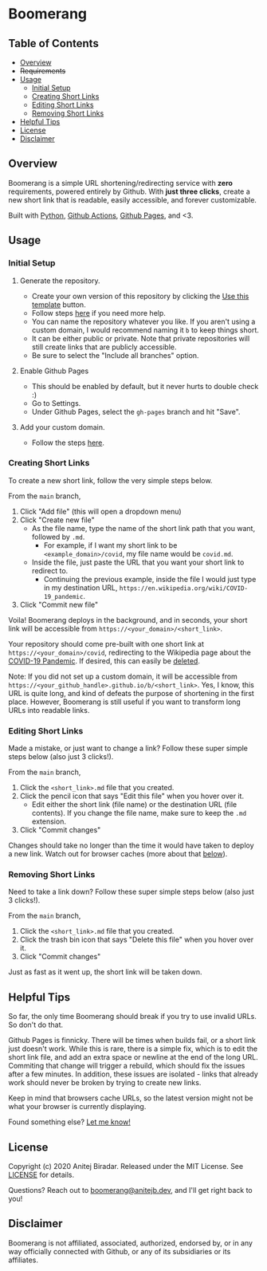 # Boomerang

## Table of Contents
- [Overview](#overview)
- ~~Requirements~~
- [Usage](#usage)
    - [Initial Setup](#initial-setup)
    - [Creating Short Links](#creating-short-links)
    - [Editing Short Links](#editing-short-links)
    - [Removing Short Links](#removing-short-links)
- [Helpful Tips](#helpful-tips)
- [License](#license)
- [Disclaimer](#disclaimer)

## Overview
Boomerang is a simple URL shortening/redirecting service with **zero** requirements, powered entirely by Github. With **just three clicks**, create a new short link that is readable, easily accessible, and forever customizable.

Built with [Python](https://www.python.org/), [Github Actions](https://github.com/features/actions), [Github Pages](https://pages.github.com/), and <3.

## Usage

### Initial Setup
1. Generate the repository.
    - Create your own version of this repository by clicking the [Use this template](https://github.com/anitejb/boomerang/generate) button.
    - Follow steps [here](https://docs.github.com/en/free-pro-team@latest/github/creating-cloning-and-archiving-repositories/creating-a-repository-from-a-template) if you need more help.
    - You can name the repository whatever you like. If you aren't using a custom domain, I would recommend naming it `b` to keep things short.
    - It can be either public or private. Note that private repositories will still create links that are publicly accessible.
    - Be sure to select the "Include all branches" option.

2. Enable Github Pages
    - This should be enabled by default, but it never hurts to double check :)
    - Go to Settings.
    - Under Github Pages, select the `gh-pages` branch and hit "Save".

3. Add your custom domain.
    - Follow the steps [here](https://docs.github.com/en/free-pro-team@latest/github/working-with-github-pages/managing-a-custom-domain-for-your-github-pages-site#configuring-a-subdomain).

### Creating Short Links
To create a new short link, follow the very simple steps below.

From the `main` branch,

1. Click "Add file" (this will open a dropdown menu)
2. Click "Create new file"
    - As the file name, type the name of the short link path that you want, followed by `.md`.
        - For example, if I want my short link to be `<example_domain>/covid`, my file name would be `covid.md`.
    - Inside the file, just paste the URL that you want your short link to redirect to.
        - Continuing the previous example, inside the file I would just type in my destination URL, `https://en.wikipedia.org/wiki/COVID-19_pandemic`.
3. Click "Commit new file"

Voila! Boomerang deploys in the background, and in seconds, your short link will be accessible from `https://<your_domain>/<short_link>`.

Your repository should come pre-built with one short link at `https://<your_domain>/covid`, redirecting to the Wikipedia page about the [COVID-19 Pandemic](https://en.wikipedia.org/wiki/COVID-19_pandemic). If desired, this can easily be [deleted](#removing-short-links).

Note: If you did not set up a custom domain, it will be accessible from `https://<your_github_handle>.github.io/b/<short_link>`. Yes, I know, this URL is quite long, and kind of defeats the purpose of shortening in the first place. However, Boomerang is still useful if you want to transform long URLs into readable links.

### Editing Short Links
Made a mistake, or just want to change a link? Follow these super simple steps below (also just 3 clicks!).

From the `main` branch,

1. Click the `<short_link>.md` file that you created.
2. Click the pencil icon that says "Edit this file" when you hover over it.
    - Edit either the short link (file name) or the destination URL (file contents). If you change the file name, make sure to keep the `.md` extension.
3. Click "Commit changes"

Changes should take no longer than the time it would have taken to deploy a new link. Watch out for browser caches (more about that [below](#helpful-tips)).

### Removing Short Links
Need to take a link down? Follow these super simple steps below (also just 3 clicks!).

From the `main` branch,

1. Click the `<short_link>.md` file that you created.
2. Click the trash bin icon that says "Delete this file" when you hover over it.
3. Click "Commit changes"

Just as fast as it went up, the short link will be taken down.

## Helpful Tips
So far, the only time Boomerang should break if you try to use invalid URLs. So don't do that.

Github Pages is finnicky. There will be times when builds fail, or a short link just doesn't work. While this is rare, there is a simple fix, which is to edit the short link file, and add an extra space or newline at the end of the long URL. Commiting that change will trigger a rebuild, which should fix the issues after a few minutes. In addition, these issues are isolated - links that already work should never be broken by trying to create new links.

Keep in mind that browsers cache URLs, so the latest version might not be what your browser is currently displaying.

Found something else? [Let me know!](https://github.com/anitejb/boomerang/issues)

## License
Copyright (c) 2020 Anitej Biradar. Released under the MIT License. See
[LICENSE](LICENSE) for details.

Questions? Reach out to [boomerang@anitejb.dev](mailto:boomerang@anitejb.dev), and I'll get right back to you!

## Disclaimer
Boomerang is not affiliated, associated, authorized, endorsed by, or in any way officially connected with Github, or any of its subsidiaries or its affiliates.
